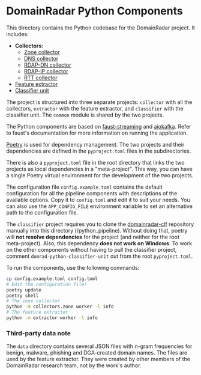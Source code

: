 # DomainRadar Python Components

This directory contains the Python codebase for the DomainRadar project. It includes:

- **Collectors:**
    - [Zone collector](./collector/collectors/zone/zone.py)
    - [DNS collector](./collector/collectors/dns/dnscol.py)
    - [RDAP-DN collector](./collector/collectors/rdap_dn/rdap_dn.py)
    - [RDAP-IP collector](./collector/collectors/rdap_ip/rdap_ip.py)
    - [RTT collector](./collector/collectors/rtt/rtt.py)
- [Feature extractor](./extractor/extractor/extractor.py)
- [Classifier unit](./classifier/classifier_unit/classifier.py)

The project is structured into three separate projects: `collector` with all the collectors, `extractor` with the
feature extractor, and `classifier` with the classifier unit. The `common` module is shared by the two projects.

The Python components are based on [faust-streaming](https://faust-streaming.github.io/faust/)
and [aiokafka](https://aiokafka.readthedocs.io/en/stable/). Refer to faust's documentation for more information on
running the application.

[Poetry](https://python-poetry.org/) is used for dependency management. The two projects and their dependencies are
defined in the `pyproject.toml` files in the subdirectories.

There is also a `pyproject.toml` file in the root directory that links the two projects as local dependencies in a
"meta-project". This way, you can have a single Poetry virtual environment for the development of the two projects.

The configuration file `config.example.toml` contains the default configuration for all the pipeline components with descriptions of the available options. Copy it to `config.toml` and edit it to suit your needs. You can also use the `APP_CONFIG_FILE` environment variable to set an alternative path to the configuration file.

The `classifier` project requires you to clone the [domainradar-clf](https://github.com/nesfit/domainradar-clf) repository manually into this directory (/python_pipeline). Without doing that, poetry will **not resolve dependencies** for the project (and neither for the root meta-project). Also, this dependency **does not work on Windows**. To work on the other components without having to pull the classifier project, comment `domrad-python-classifier-unit` out from the root `pyproject.toml`.

To run the components, use the following commands:

```bash
cp config.example.toml config.toml
# Edit the configuration file!
poetry update
poetry shell
# The zone collector
python -m collectors.zone worker -l info
# The feature extractor
python -m extractor worker -l info
```

### Third-party data note
The `data` directory contains several JSON files with n-gram frequencies for benign, malware, phishing and DGA-created domain names. The files are used by the feature extractor. They were created by other members of the DomainRadar research team, not by the work's author.